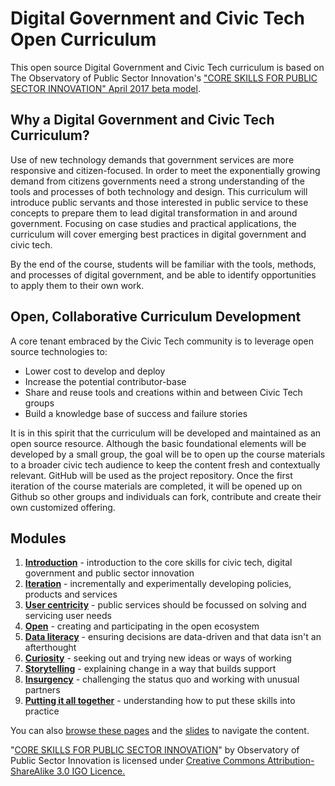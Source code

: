 # Digital Government and Civic Tech Open Curriculum

This open source Digital Government and Civic Tech curriculum is based on The Observatory of Public Sector Innovation's <a href="https://www.oecd.org/media/oecdorg/satellitesites/opsi/contents/files/OECD_OPSI-core_skills_for_public_sector_innovation-201704.pdf">"CORE SKILLS FOR PUBLIC SECTOR INNOVATION" April 2017 beta model</a>.

## Why a Digital Government and Civic Tech Curriculum?

Use of new technology demands that government services are more responsive and citizen-focused. In order to 
meet the exponentially growing demand from citizens governments need a strong understanding of the tools and 
processes of both technology and design. This curriculum will introduce public servants and those interested in public service to these concepts to prepare 
them to lead digital transformation in and around government. Focusing on case studies and practical 
applications, the curriculum will cover emerging best practices in digital government and civic tech.

By the end of the course, students will be familiar with the tools, methods, and processes of digital 
government, and be able to identify opportunities to apply them to their own work.

## Open, Collaborative Curriculum Development

A core tenant embraced by the Civic Tech community is to leverage open source technologies to:
* Lower cost to develop and deploy
* Increase the potential contributor-base
* Share and reuse tools and creations within and between Civic Tech groups
* Build a knowledge base of success and failure stories

It is in this spirit that the curriculum will be developed and maintained as an open source resource.  Although the basic foundational elements will be developed by a small group, the goal will be to open up the course materials to a broader civic tech audience to keep the content fresh and contextually relevant.  GitHub will be used as the project repository.  Once the first iteration of the course materials are completed, it will be opened up on Github so other groups and individuals can fork, contribute and create their own customized offering.

## Modules

1. [**Introduction**](Introduction) - introduction to the core skills for civic tech, digital government and public sector innovation
1. [**Iteration**](Iteration) - incrementally and experimentally developing policies, products and services
1. [**User centricity**](User-centricity) - public services should be focussed on solving and servicing user needs
1. [**Open**](Open) - creating and participating in the open ecosystem
1. [**Data literacy**](Data-literacy) - ensuring decisions are data-driven and that data isn't an afterthought
1. [**Curiosity**](Curiosity) - seeking out and trying new ideas or ways of working
1. [**Storytelling**](Storytelling) - explaining change in a way that builds support
1. [**Insurgency**](Insurgency) - challenging the status quo and working with unusual partners
1. [**Putting it all together**](Putting-it-all-together) - understanding how to put these skills into practice

You can also [browse these pages](https://ottawacivictech.ca/Digital-Government-Civic-Tech-Open-Curriculum/) and the [slides](http://ottawacivictech.ca/Digital-Government-Civic-Tech-Open-Curriculum/Curiosity/slides.html) to navigate the content.

"[CORE SKILLS FOR PUBLIC SECTOR INNOVATION](https://www.oecd.org/media/oecdorg/satellitesites/opsi/contents/files/OECD_OPSI-core_skills_for_public_sector_innovation-201704.pdf)" by Observatory of Public Sector Innovation is licensed under [Creative Commons Attribution-ShareAlike 3.0 IGO Licence.](https://creativecommons.org/licenses/by-sa/3.0/igo/)
